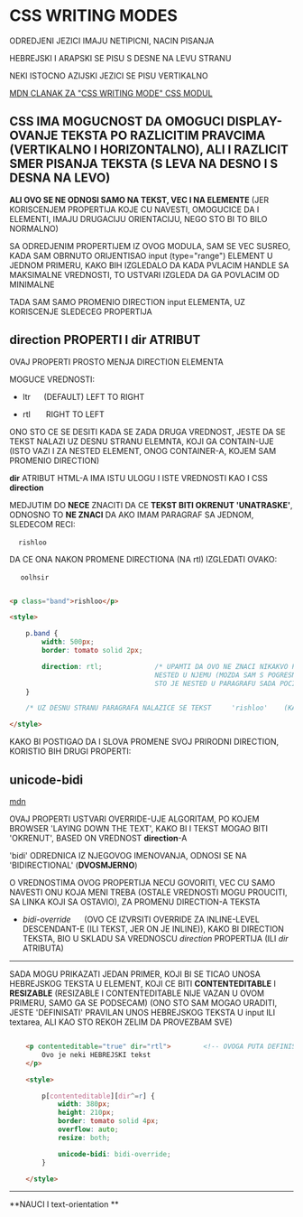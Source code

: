 # CSS WRITING MODES

ODREDJENI JEZICI IMAJU NETIPICNI, NACIN PISANJA

HEBREJSKI I ARAPSKI SE PISU S DESNE NA LEVU STRANU

NEKI ISTOCNO AZIJSKI JEZICI SE PISU VERTIKALNO

[MDN CLANAK ZA "CSS WRITING MODE" CSS MODUL](https://developer.mozilla.org/en-US/docs/Web/CSS/CSS_Writing_Modes)

## CSS IMA MOGUCNOST DA OMOGUCI DISPLAY-OVANJE TEKSTA PO RAZLICITIM PRAVCIMA (VERTIKALNO I HORIZONTALNO), ALI I RAZLICIT SMER PISANJA TEKSTA (S LEVA NA DESNO I S DESNA NA LEVO)

**ALI OVO SE NE ODNOSI SAMO NA TEKST, VEC I NA ELEMENTE** (JER KORISCENJEM PROPERTIJA KOJE CU NAVESTI, OMOGUCICE DA I ELEMENTI, IMAJU DRUGACIJU ORIENTACIJU, NEGO STO BI TO BILO NORMALNO)

SA ODREDJENIM PROPERTIJEM IZ OVOG MODULA, SAM SE VEC SUSREO, KADA SAM OBRNUTO ORIJENTISAO input (type="range") ELEMENT U JEDNOM PRIMERU, KAKO BIH IZGLEDALO DA KADA PVLACIM HANDLE SA MAKSIMALNE VREDNOSTI, TO USTVARI IZGLEDA DA GA POVLACIM OD MINIMALNE

TADA SAM SAMO PROMENIO DIRECTION input ELEMENTA, UZ KORISCENJE SLEDECEG PROPERTIJA

## direction PROPERTI I dir ATRIBUT

OVAJ PROPERTI PROSTO MENJA DIRECTION ELEMENTA

MOGUCE VREDNOSTI:

- ltr &nbsp;&nbsp;&nbsp;&nbsp;&nbsp;(DEFAULT) LEFT TO RIGHT

- rtl &nbsp;&nbsp;&nbsp;&nbsp;&nbsp; RIGHT TO LEFT

ONO STO CE SE DESITI KADA SE ZADA DRUGA VREDNOST, JESTE DA SE TEKST NALAZI UZ DESNU STRANU ELEMNTA, KOJI GA CONTAIN-UJE (ISTO VAZI I ZA NESTED ELEMENT, ONOG CONTAINER-A, KOJEM SAM PROMENIO DIRECTION)

**dir** ATRIBUT HTML-A IMA ISTU ULOGU I ISTE VREDNOSTI KAO I CSS **direction**

MEDJUTIM DO **NECE** ZNACITI DA CE **TEKST BITI OKRENUT 'UNATRASKE'**, ODNOSNO TO **NE ZNACI** DA AKO IMAM PARAGRAF SA JEDNOM, SLEDECOM RECI:

&nbsp;&nbsp;&nbsp;&nbsp;`rishloo`

DA CE ONA NAKON PROMENE DIRECTIONA (NA rtl) IZGLEDATI OVAKO:

&nbsp;&nbsp;&nbsp;&nbsp; `oolhsir`

```HTML

<p class="band">rishloo</p>

<style>

    p.band {
        width: 500px;
        border: tomato solid 2px;

        direction: rtl;             /* UPAMTI DA OVO NE ZNACI NIKAKVO POMERANJE PARAGRAFA, VEC SAMO ONOGA
                                    NESTED U NJEMU (MOZDA SAM S POGRESNO IZRAZIO), TREBAO SAM RECI DA CE ONO
                                    STO JE NESTED U PARAGRAFU SADA POCINJATI SA DESNE STRANE A NE  */
    }

    /* UZ DESNU STRANU PARAGRAFA NALAZICE SE TEKST     'rishloo'    (KAO STO SAM REKAO, SLOVA NIAU 'PROMENILA POLOZAJ')*/

</style>

```

KAKO BI POSTIGAO DA I SLOVA PROMENE SVOJ PRIRODNI DIRECTION, KORISTIO BIH DRUGI PROPERTI:

## unicode-bidi

[mdn](https://developer.mozilla.org/en-US/docs/Web/CSS/unicode-bidi#Values)

OVAJ PROPERTI USTVARI OVERRIDE-UJE ALGORITAM, PO KOJEM BROWSER 'LAYING DOWN THE TEXT', KAKO BI I TEKST MOGAO BITI 'OKRENUT', BASED ON VREDNOST **direction**-A

'bidi' ODREDNICA IZ NJEGOVOG IMENOVANJA, ODNOSI SE NA 'BIDIRECTIONAL' (**DVOSMJERNO**)

O VREDNOSTIMA OVOG PROPERTIJA NECU GOVORITI, VEC CU SAMO NAVESTI ONU KOJA MENI TREBA (OSTALE VREDNOSTI MOGU PROUCITI, SA LINKA KOJI SA OSTAVIO), ZA PROMENU DIRECTION-A TEKSTA

- *bidi-override* &nbsp;&nbsp;&nbsp;&nbsp;&nbsp;(OVO CE IZVRSITI OVERRIDE ZA INLINE-LEVEL DESCENDANT-E (ILI TEKST, JER ON JE INLINE)), KAKO BI DIRECTION TEKSTA, BIO U SKLADU SA VREDNOSCU *direction* PROPERTIJA (ILI *dir* ATRIBUTA)

****

SADA MOGU PRIKAZATI JEDAN PRIMER, KOJI BI SE TICAO UNOSA HEBREJSKOG TEKSTA U ELEMENT, KOJI CE BITI **CONTENTEDITABLE** I **RESIZABLE** (RESIZABLE I CONTENTEDITABLE NIJE VAZAN U OVOM PRIMERU, SAMO GA SE PODSECAM) (ONO STO SAM MOGAO URADITI, JESTE 'DEFINISATI' PRAVILAN UNOS HEBREJSKOG TEKSTA U input ILI textarea, ALI KAO STO REKOH ZELIM DA PROVEZBAM SVE)

```HTML

    <p contenteditable="true" dir="rtl">        <!-- OVOGA PUTA DEFINISEM direction PUTEM ATRIBUTA -->
        Ovo je neki HEBREJSKI tekst
    </p>

    <style>

        p[contenteditable][dir^=r] {
            width: 380px;
            height: 210px;
            border: tomato solid 4px;
            overflow: auto;
            resize: both;

            unicode-bidi: bidi-override;
        }

    </style>

```

****

**NAUCI I   text-orientation **
